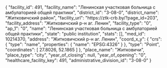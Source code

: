 {
    "facility_id": 491,
    "facility_name": "Ленинская участковая больница с амбулаторией общей практики",
    "district_id": "3-08-0",
    "district_name": "Житковичский район",
    "facility_url": "https:\/\/ztk-crb.by\/?page_id=203",
    "facility_address": "Житковичский р-н аг. Ленин",
    "facility_type": "0",
    "ap_1": "0",
    "name": "Ленинская участковая больница с амбулаторией общей практики",
    "state": "public institution",
    "stats": [],
    "med_id": 10214370,
    "address": "Житковичский р-н аг. Ленин",
    "coord_x_y": {
        "crs": {
            "type": "name",
            "properties": {
                "name": "EPSG:4326"
            }
        },
        "type": "Point",
        "coordinates": [
            27.8026,
            52.1865
        ]
    },
    "place_name": "Житковичи",
    "place_type": "city",
    "year_of_closing": null,
    "year_of_opening": "0",
    "healthcare_facility_key": 491,
    "administrative_division_id": "3-08-0"
}